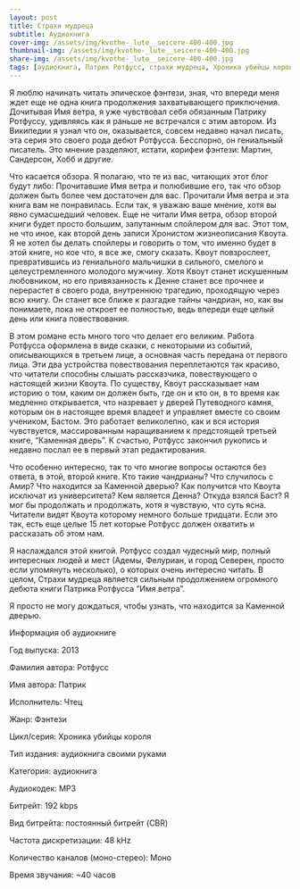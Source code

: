 ```yaml
---
layout: post
title: Страхи мудреца
subtitle: Аудиокнига
cover-img: /assets/img/kvothe-_lute__seicere-400-400.jpg
thumbnail-img: /assets/img/kvothe-_lute__seicere-400-400.jpg
share-img: /assets/img/kvothe-_lute__seicere-400-400.jpg
tags: [аудиокнига, Патрик Ротфусс, страхи мудреца, Хроника убийцы короля]
---
```

Я люблю начинать читать эпическое фэнтези, зная, что впереди меня ждет еще не одна книга продолжения захватывающего приключения. Дочитывая Имя ветра, я уже чувствовал себя обязанным Патрику Ротфуссу, удивляясь как я раньше не встречался с этим автором. Из Википедии я узнал что он, оказывается, совсем недавно начал писать, эта серия это своего рода дебют Ротфусса. Бесспорно, он гениальный писатель. Это мнение разделяют, кстати, корифеи фэнтези: Мартин, Сандерсон, Хобб и другие.

Что касается обзора. Я полагаю, что те из вас, читающих этот блог будут либо:
Прочитавшие Имя ветра и полюбившие его, так что обзор должен быть более чем достаточен для вас.
Прочитали Имя ветра и эта книга вам не понравилась. Если так, я уважаю ваше мнение, хотя вы явно сумасшедший человек.
Еще не читали Имя ветра, обзор второй книги будет просто большим, запутанным спойлером для вас.
Этот том, не что иное, как второй день записи Хронистом жизнеописания Квоута. Я не хотел бы делать спойлеры и говорить о том, что именно будет в этой книге, но кое что, я все же, смогу сказать. Квоут повзрослеет, превратившись из гениального мальчишки в сильного, смелого и целеустремленного молодого мужчину. Хотя Квоут станет искушенным любовником, но его привязанность к Денне станет все прочнее и перерастет в своего рода, внутреннюю трагедию, проходящую через всю книгу. Он станет все ближе к разгадке тайны чандриан, но, как вы понимаете, пока не откроет ее полностью, ведь впереди еще целый день или книга повествования.

В этом романе есть много того что делает его великим. Работа Ротфусса оформлена в виде сказки, с некоторыми из событий, описывающихся в третьем лице, а основная часть передана от первого лица. Эти два устройства повествования переплетаются так красиво, что читатели способны слышать рассказчика, повествующего о настоящей жизни Квоута. По существу, Квоут рассказывает нам историю о том, каким он должен быть, где он и кто он, в то время как медленно открывается, что назревает у дверей Путеводного камня, которым он в настоящее время владеет и управляет вместе со своим учеником, Бастом. Это работает великолепно, как и вся история чувствуется, массированным наращиванием к предстоящей третьей книге, “Каменная дверь”. К счастью, Ротфусс закончил рукопись и недавно послал ее в первый этап редактирования.

Что особенно интересно, так то что многие вопросы остаются без ответа, в этой, второй книге. Кто такие чандрианы? Что случилось с Амир? Что находится за Каменной дверью? Как получится что Квоута исключат из университета? Кем является Денна? Откуда взялся Баст? Я мог бы продолжать и продолжать, хотя я чувствую, что суть ясна. Читатели видят Квоута которому немного больше тридцати. Если это так, есть еще целые 15 лет которые Ротфусс должен охватить и рассказать об этом нам.

Я наслаждался этой книгой. Ротфусс создал чудесный мир, полный интересных людей и мест (Адемы, Фелуриан, и город Северен, просто если упомянуть несколько), о которых очень интересно читать. В целом, Страхи мудреца является сильным продолжением огромного дебюта книги Патрика Ротфусса “Имя ветра”.

Я просто не могу дождаться, чтобы узнать, что находится за Каменной дверью.

Информация об аудиокниге

Год выпуска: 2013

Фамилия автора: Ротфусс

Имя автора: Патрик

Исполнитель: Чтец

Жанр: Фэнтези

Цикл/серия: Хроника убийцы короля

Тип издания: аудиокнига своими руками

Категория: аудиокнига

Аудиокодек: MP3

Битрейт: 192 kbps

Вид битрейта: постоянный битрейт (CBR)

Частота дискретизации: 48 kHz

Количество каналов (моно-стерео): Моно

Время звучания: ~40 часов